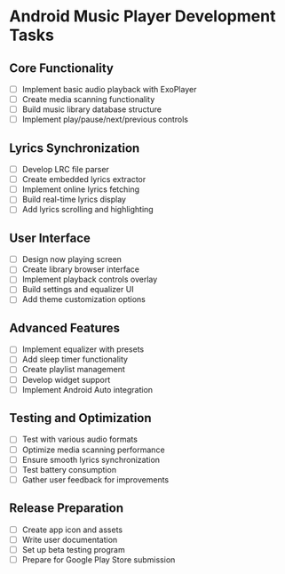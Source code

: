 # Android Music Player Development Tasks

## Core Functionality
- [ ] Implement basic audio playback with ExoPlayer
- [ ] Create media scanning functionality
- [ ] Build music library database structure
- [ ] Implement play/pause/next/previous controls

## Lyrics Synchronization
- [ ] Develop LRC file parser
- [ ] Create embedded lyrics extractor
- [ ] Implement online lyrics fetching
- [ ] Build real-time lyrics display
- [ ] Add lyrics scrolling and highlighting

## User Interface
- [ ] Design now playing screen
- [ ] Create library browser interface
- [ ] Implement playback controls overlay
- [ ] Build settings and equalizer UI
- [ ] Add theme customization options

## Advanced Features
- [ ] Implement equalizer with presets
- [ ] Add sleep timer functionality
- [ ] Create playlist management
- [ ] Develop widget support
- [ ] Implement Android Auto integration

## Testing and Optimization
- [ ] Test with various audio formats
- [ ] Optimize media scanning performance
- [ ] Ensure smooth lyrics synchronization
- [ ] Test battery consumption
- [ ] Gather user feedback for improvements

## Release Preparation
- [ ] Create app icon and assets
- [ ] Write user documentation
- [ ] Set up beta testing program
- [ ] Prepare for Google Play Store submission